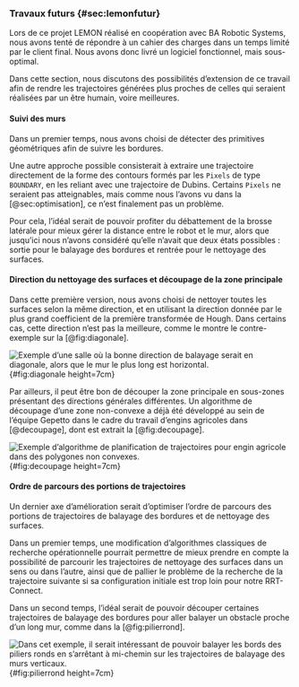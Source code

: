 ### Travaux futurs {#sec:lemonfutur}

Lors de ce projet LEMON réalisé en coopération avec BA Robotic Systems, nous avons tenté de répondre à un cahier des
charges dans un temps limité par le client final. Nous avons donc livré un logiciel fonctionnel, mais sous-optimal.

Dans cette section, nous discutons des possibilités d’extension de ce travail afin de rendre les trajectoires générées
plus proches de celles qui seraient réalisées par un être humain, voire meilleures.

#### Suivi des murs

Dans un premier temps, nous avons choisi de détecter des primitives géométriques afin de suivre les bordures.

Une autre approche possible consisterait à extraire une trajectoire directement de la forme des contours formés par les
`Pixels` de type `BOUNDARY`, en les reliant avec une trajectoire de Dubins. Certains `Pixels` ne seraient pas
atteignables, mais comme nous l’avons vu dans la [@sec:optimisation], ce n’est finalement pas un problème.

Pour cela, l’idéal serait de pouvoir profiter du débattement de la brosse latérale pour mieux gérer la distance entre
le robot et le mur, alors que jusqu’ici nous n’avons considéré qu’elle n’avait que deux états possibles : sortie pour
le balayage des bordures et rentrée pour le nettoyage des surfaces.


#### Direction du nettoyage des surfaces et découpage de la zone principale

Dans cette première version, nous avons choisi de nettoyer toutes les surfaces selon la même direction, et en utilisant
la direction donnée par le plus grand coefficient de la première transformée de Hough. Dans certains cas, cette
direction n’est pas la meilleure, comme le montre le contre-exemple sur la [@fig:diagonale].

![Exemple d’une salle où la bonne direction de balayage serait en diagonale, alors que le mur le plus long est
horizontal.](imgs/diag.png){#fig:diagonale height=7cm}

Par ailleurs, il peut être bon de découper la zone principale en sous-zones présentant des directions générales
différentes. Un algorithme de découpage d’une zone non-convexe a déjà été développé au sein de l’équipe Gepetto dans le
cadre du travail d’engins agricoles dans [@decoupage], dont est extrait la [@fig:decoupage].

![Exemple d’algorithme de planification de trajectoires pour engin agricole dans des polygones non
convexes.](imgs/decoupage.png){#fig:decoupage height=7cm}

#### Ordre de parcours des portions de trajectoires

Un dernier axe d’amélioration serait d’optimiser l’ordre de parcours des portions de trajectoires de balayage des
bordures et de nettoyage des surfaces.

Dans un premier temps, une modification d’algorithmes classiques de recherche opérationnelle pourrait permettre de
mieux prendre en compte la possibilité de parcourir les trajectoires de nettoyage des surfaces dans un sens ou dans
l’autre, ainsi que de pallier le problème de la recherche de la trajectoire suivante si sa configuration initiale est
trop loin pour notre RRT-Connect.

Dans un second temps, l’idéal serait de pouvoir découper certaines trajectoires de balayage des bordures pour aller
balayer un obstacle proche d’un long mur, comme dans la [@fig:pilierrond].

![Dans cet exemple, il serait intéressant de pouvoir balayer les bords des piliers ronds en s’arrêtant à mi-chemin sur
les trajectoires de balayage des murs verticaux.](imgs/pilier.png){#fig:pilierrond height=7cm}
